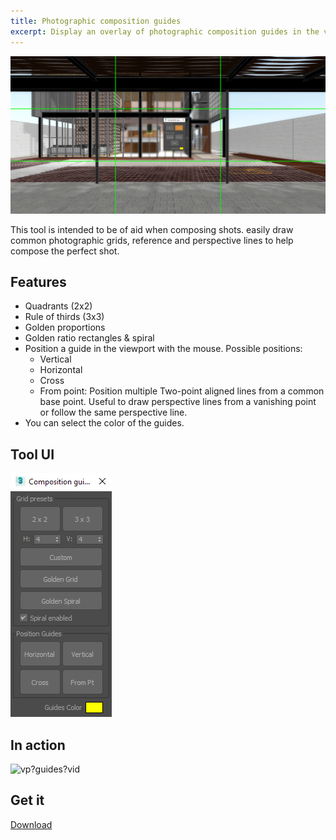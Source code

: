 ```yaml
---
title: Photographic composition guides
excerpt: Display an overlay of photographic composition guides in the viewport.
---
```


![vp?guides](/assets/images/vp-guides.png)

This tool is intended to be of aid when composing shots. easily draw common photographic grids, reference and perspective lines to help compose the perfect shot.

## Features

* Quadrants (2x2)
* Rule of thirds (3x3)
* Golden proportions
* Golden ratio rectangles & spiral
* Position a guide in the viewport with the mouse. Possible positions:
  * Vertical
  * Horizontal
  * Cross
  * From point: Position multiple Two-point aligned lines from a common base point. Useful to draw perspective lines from a vanishing point or follow the same perspective line.
* You can select the color of the guides.

## Tool UI

![vp?guides?ui](/assets/images/ui/vcomp.png)

## In action

![vp?guides?vid](/assets/media/vcomp.gif)

## Get it

<a href="https://github.com/HAG87/maxscript-assorted/blob/master/release/photographic_composition_guides.zip" class="btn btn--primary">Download</a>
